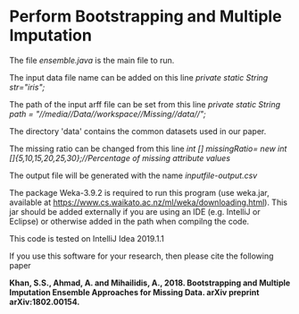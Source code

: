 # Perform Bootstrapping and Multiple Imputation

The file *ensemble.java* is the main file to run.

The input data file name can be added on this line
*private static String str="iris";*

The path of the input arff file can be set from this line
*private static String path = "//media//Data//workspace//Missing//data//";*

The directory 'data' contains the common datasets used in our paper.

The missing ratio can be changed from this line
*int [] missingRatio= new int []{5,10,15,20,25,30};//Percentage of missing attribute values*
		
The output file will be generated with the name *inputfile-output.csv*

The package Weka-3.9.2 is required to run this program (use weka.jar, available at https://www.cs.waikato.ac.nz/ml/weka/downloading.html). This jar should be added externally if you are using an IDE (e.g. IntelliJ or Eclipse) or otherwise added in the path when compilng the code.

This code is tested on IntelliJ Idea 2019.1.1

If you use this software for your research, then please cite the following paper

**Khan, S.S., Ahmad, A. and Mihailidis, A., 2018. Bootstrapping and Multiple Imputation Ensemble Approaches for Missing Data. arXiv preprint arXiv:1802.00154.**

